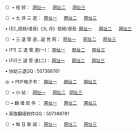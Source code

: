 <p>◎   • 视 频： 
<a href="http://c23.twilightparadox.com/tv/" target="_blank">网址一</a> 　 
<a href="http://js.go.freetcp.com/category/tv/" target="_blank">网址二</a> 　 
<a href="http://a52.privatedns.org/" target="_blank">网址三</a></p>
<p>◎   • 九 评.三 退：  
<a href="http://c23.twilightparadox.com/t/" target="_blank">网址一</a> 　 
<a href="http://js.go.freetcp.com/v/" target="_blank">网址二</a> 　 
<a href="http://a52.privatedns.org/tt/" target="_blank">网址三</a> 　</p>
<p>  • (E2_视频/语音)《九 评》视频/语音: 
<a href="http://c23.twilightparadox.com/v/" target="_blank">网址一</a> 　 
<a href="http://js.go.freetcp.com/v/" target="_blank">网址二</a> 　 
<a href="http://a52.privatedns.org/v/" target="_blank">网址三</a></p>
<p>◎   • 三 退 管 道...退 党 网：  
<a href="http://c23.twilightparadox.com/go/8/" target="_blank">网址一</a> 　 
<a href="http://js.go.freetcp.com/go/8/" target="_blank">网址二</a> 　 
<a href="http://a52.privatedns.org/go/8/" target="_blank">网址三</a></p>
<p>  • (F1) 三 退 管 道(一)： 
<a href="http://c23.twilightparadox.com/d/" target="_blank">网址一</a> 　 
<a href="http://js.go.freetcp.com/d/" target="_blank">网址二</a> 　 
<a href="http://a52.privatedns.org/d/" target="_blank">网址三</a></p>
<p>  • (F2)三 退 管 道(二)： 
<a href="http://c23.twilightparadox.com/dd/" target="_blank">网址一</a> 　 
<a href="http://js.go.freetcp.com/dd/" target="_blank">网址二</a> 　 
<a href="http://a52.privatedns.org/dd/" target="_blank">网址三</a></p>
<p>  • 协助三退QQ : 507388781</p>
<p>◎   • PDF电子书：  
<a href="http://c23.twilightparadox.com/p/" target="_blank">网址一</a> 　 
<a href="http://js.go.freetcp.com/p/" target="_blank">网址二</a> 　 
<a href="http://a52.privatedns.org/p/" target="_blank">网址三</a></p>
<p>◎ </span>  •  小 站：  
<a href="http://c23.twilightparadox.com/" target="_blank">网址一</a> 　 
<a href="http://js.go.freetcp.com/" target="_blank">网址二</a>   
<a href="http://a52.privatedns.org/" target="_blank">网址三</a></p>
<p>◎  • 翻 墙 软 件 ：  
<a href="http://c23.twilightparadox.com/f/" target="_blank">网址一</a> 　 
<a href="http://js.go.freetcp.com/ff/" target="_blank">网址二</a> 　 
<a href="http://a52.privatedns.org/f/" target="_blank">网址三</a></p>
<p>  • 索取翻墙软件QQ：507388781</p>
<p>◎ </span>  • 每 日 新 闻：  
<a href="http://c23.twilightparadox.com/day/index.html" target="_blank">网址一</a> 　 
<a href="http://js.go.freetcp.com/day/index.html" target="_blank">网址二</a> 　 
<a href="http://a52.privatedns.org/day/index.html" target="_blank">网址三</a></p>
